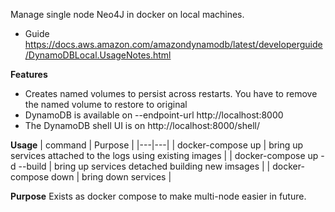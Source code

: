 Manage single node Neo4J in docker on local machines. 
* Guide https://docs.aws.amazon.com/amazondynamodb/latest/developerguide/DynamoDBLocal.UsageNotes.html

**Features**
* Creates named volumes to persist across restarts.  You have to remove the named volume to restore to original
* DynamoDB is available on --endpoint-url http://localhost:8000
* The DynamoDB shell UI is on http://localhost:8000/shell/ 

**Usage**
| command  | Purpose  |
|---|---|
| docker-compose up             | bring up services attached to the logs using existing images |
| docker-compose up -d --build  | bring up services detached building new imsages |
| docker-compose down           | bring down services  | 

**Purpose**
Exists as docker compose to make multi-node easier in future.